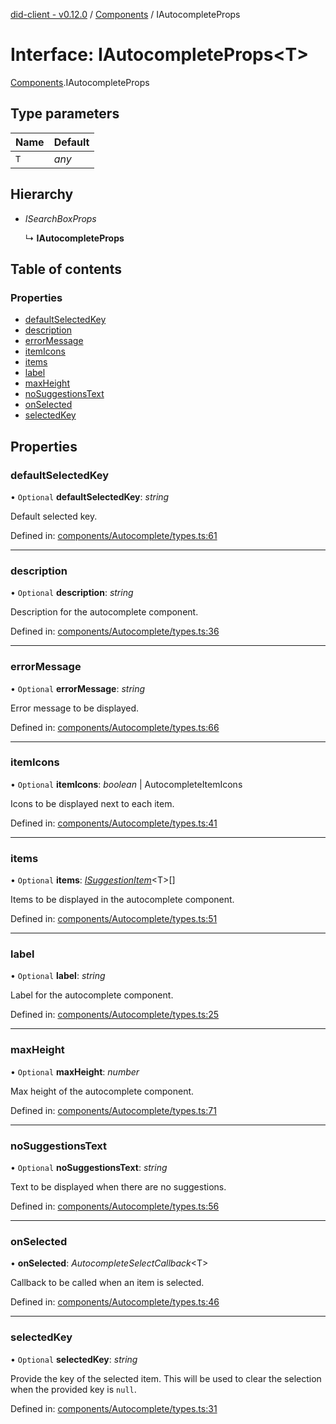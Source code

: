 [did-client - v0.12.0](../README.md) / [Components](../modules/components.md) / IAutocompleteProps

# Interface: IAutocompleteProps<T\>

[Components](../modules/components.md).IAutocompleteProps

## Type parameters

Name | Default |
:------ | :------ |
`T` | *any* |

## Hierarchy

* *ISearchBoxProps*

  ↳ **IAutocompleteProps**

## Table of contents

### Properties

- [defaultSelectedKey](components.iautocompleteprops.md#defaultselectedkey)
- [description](components.iautocompleteprops.md#description)
- [errorMessage](components.iautocompleteprops.md#errormessage)
- [itemIcons](components.iautocompleteprops.md#itemicons)
- [items](components.iautocompleteprops.md#items)
- [label](components.iautocompleteprops.md#label)
- [maxHeight](components.iautocompleteprops.md#maxheight)
- [noSuggestionsText](components.iautocompleteprops.md#nosuggestionstext)
- [onSelected](components.iautocompleteprops.md#onselected)
- [selectedKey](components.iautocompleteprops.md#selectedkey)

## Properties

### defaultSelectedKey

• `Optional` **defaultSelectedKey**: *string*

Default selected key.

Defined in: [components/Autocomplete/types.ts:61](https://github.com/Puzzlepart/did/blob/dev/client/components/Autocomplete/types.ts#L61)

___

### description

• `Optional` **description**: *string*

Description for the autocomplete component.

Defined in: [components/Autocomplete/types.ts:36](https://github.com/Puzzlepart/did/blob/dev/client/components/Autocomplete/types.ts#L36)

___

### errorMessage

• `Optional` **errorMessage**: *string*

Error message to be displayed.

Defined in: [components/Autocomplete/types.ts:66](https://github.com/Puzzlepart/did/blob/dev/client/components/Autocomplete/types.ts#L66)

___

### itemIcons

• `Optional` **itemIcons**: *boolean* \| AutocompleteItemIcons

Icons to be displayed next to each item.

Defined in: [components/Autocomplete/types.ts:41](https://github.com/Puzzlepart/did/blob/dev/client/components/Autocomplete/types.ts#L41)

___

### items

• `Optional` **items**: [*ISuggestionItem*](components.isuggestionitem.md)<T\>[]

Items to be displayed in the autocomplete component.

Defined in: [components/Autocomplete/types.ts:51](https://github.com/Puzzlepart/did/blob/dev/client/components/Autocomplete/types.ts#L51)

___

### label

• `Optional` **label**: *string*

Label for the autocomplete component.

Defined in: [components/Autocomplete/types.ts:25](https://github.com/Puzzlepart/did/blob/dev/client/components/Autocomplete/types.ts#L25)

___

### maxHeight

• `Optional` **maxHeight**: *number*

Max height of the autocomplete component.

Defined in: [components/Autocomplete/types.ts:71](https://github.com/Puzzlepart/did/blob/dev/client/components/Autocomplete/types.ts#L71)

___

### noSuggestionsText

• `Optional` **noSuggestionsText**: *string*

Text to be displayed when there are no suggestions.

Defined in: [components/Autocomplete/types.ts:56](https://github.com/Puzzlepart/did/blob/dev/client/components/Autocomplete/types.ts#L56)

___

### onSelected

• **onSelected**: *AutocompleteSelectCallback*<T\>

Callback to be called when an item is selected.

Defined in: [components/Autocomplete/types.ts:46](https://github.com/Puzzlepart/did/blob/dev/client/components/Autocomplete/types.ts#L46)

___

### selectedKey

• `Optional` **selectedKey**: *string*

Provide the key of the selected item. This will be used to clear
the selection when the provided key is `null`.

Defined in: [components/Autocomplete/types.ts:31](https://github.com/Puzzlepart/did/blob/dev/client/components/Autocomplete/types.ts#L31)

